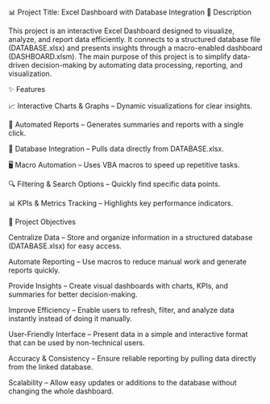 📊 Project Title: Excel Dashboard with Database Integration
📌 Description

This project is an interactive Excel Dashboard designed to visualize, analyze, and report data efficiently. It connects to a structured database file (DATABASE.xlsx) and presents insights through a macro-enabled dashboard (DASHBOARD.xlsm). The main purpose of this project is to simplify data-driven decision-making by automating data processing, reporting, and visualization.

✨ Features

📈 Interactive Charts & Graphs – Dynamic visualizations for clear insights.

📑 Automated Reports – Generates summaries and reports with a single click.

🔄 Database Integration – Pulls data directly from DATABASE.xlsx.

🖥️ Macro Automation – Uses VBA macros to speed up repetitive tasks.

🔍 Filtering & Search Options – Quickly find specific data points.

📊 KPIs & Metrics Tracking – Highlights key performance indicators.

🎯 Project Objectives

Centralize Data – Store and organize information in a structured database (DATABASE.xlsx) for easy access.

Automate Reporting – Use macros to reduce manual work and generate reports quickly.

Provide Insights – Create visual dashboards with charts, KPIs, and summaries for better decision-making.

Improve Efficiency – Enable users to refresh, filter, and analyze data instantly instead of doing it manually.

User-Friendly Interface – Present data in a simple and interactive format that can be used by non-technical users.

Accuracy & Consistency – Ensure reliable reporting by pulling data directly from the linked database.

Scalability – Allow easy updates or additions to the database without changing the whole dashboard.
